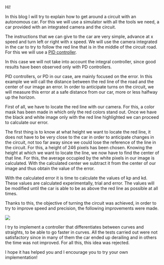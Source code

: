 Hi! 

In this blog I will try to explain how to get around a circuit with an autonomous car. For this we will use a simulator with all the tools we need, a car provided with an integrated camera and the circuit.

The instructions that we can give to the car are very simple, advance at x speed and turn left or right with x speed. We will use the camera integrated in the car to try to follow the red line that is in the middle of the circuit road. For this we will use a [PID controller](https://en.wikipedia.org/wiki/PID_controller).

In this case we will not take into account the integral controller, since good results have been observed only with PD controllers.

PID controllers, or PD in our case, are mainly focused on the error. In this example we will call the distance between the red line of the road and the center of our image an error. In order to anticipate turns on the circuit, we will measure this error at a safe distance from our car, more or less halfway up the horizon.

First of all, we have to locate the red line with our camera. For this, a color mask has been made in which only the red colors stand out. Once we have the black and white image only with the red line highlighted we can proceed to calculate our error.

The first thing is to know at what height we want to locate the red line, it does not have to be very close to the car in order to anticipate changes in the circuit, not too far away since we could lose the reference of the line in the circuit. For this, a height of 246 pixels has been chosen. Knowing the height at which we want to locate the line, we now have to find the center of that line. For this, the average occupied by the white pixels in our image is calculated. With the calculated center we subtract it from the center of our image and thus obtain the value of the error.

With the calculated error it is time to calculate the values ​​of kp and kd. These values ​​are calculated experimentally, trial and error. The values ​​will be modified until the car is able to be as above the red line as possible at all times.

Thanks to this, the objective of turning the circuit was achieved, in order to try to improve speed and precision, the following improvements were made.

[![](https://img.youtu.be/5nlB7VrBZ8U)](https://youtu.be/5nlB7VrBZ8U)

I try to implement a controller that differentiates between curves and straights, to be able to go faster in curves. All the tests carried out were not satisfactory since in many of them the car ended up derailing and in others the time was not improved. For all this, this idea was rejected.

I hope it has helped you and I encourage you to try your own implementation!